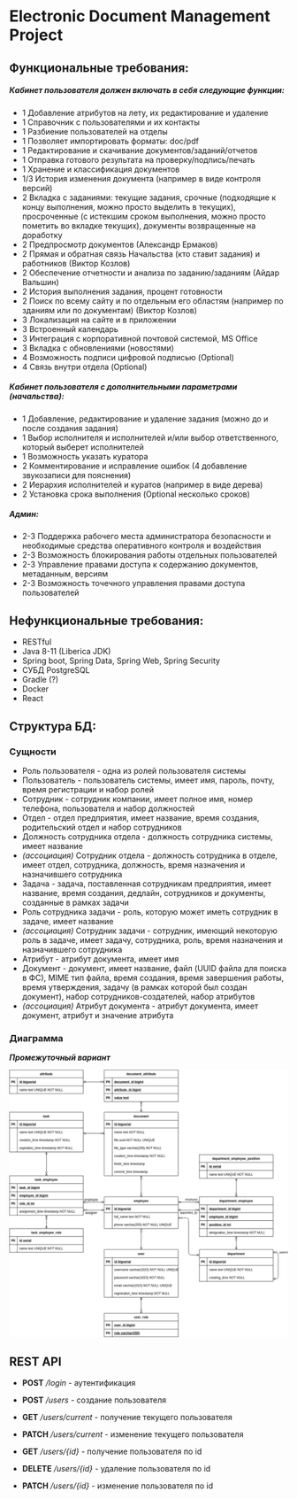 # Electronic Document Management Project

## Функциональные требования:
##### Кабинет пользователя должен включать в себя следующие функции:
* 1 Добавление атрибутов на лету, их редактирование и удаление 
* 1 Справочник с пользователями и их контакты
* 1 Разбиение пользователей на отделы
* 1 Позволяет импортировать форматы: doc/pdf
* 1 Редактирование и скачивание документов/заданий/отчетов
* 1 Отправка готового результата на проверку/подпись/печать
* 1 Хранение и классификация документов
* 1/3 История изменения документа (например в виде контроля версий)
* 2 Вкладка с заданиями: текущие задания, срочные (подходящие к концу выполнения, можно просто выделить в текущих),
 просроченные (с истекшим сроком выполнения, можно просто пометить во вкладке текущих), документы возвращенные на доработку
* 2 Предпросмотр документов (Александр Ермаков)
* 2 Прямая и обратная связь Начальства (кто ставит задания) и работников (Виктор Козлов)
* 2 Обеспечение отчетности и анализа по заданию/заданиям (Айдар Вальшин)
* 2 История выполнения задания, процент готовности 
* 2 Поиск по всему сайту и по отдельным его областям (например по зданиям или по документам) (Виктор Козлов)
* 3 Локализация на сайте и в приложении
* 3 Встроенный календарь
* 3 Интеграция с корпоративной почтовой системой, MS Office
* 3 Вкладка с обновлениями (новостями)
* 4 Возможность подписи цифровой подписью (Optional)
* 4 Связь внутри отдела (Optional)

##### Кабинет пользователя с дополнительными параметрами (начальства):
* 1 Добавление, редактирование и удаление задания (можно до и после создания задания)
* 1 Выбор исполнителя и исполнителей и/или выбор ответственного, который выберет исполнителей
* 1 Возможность указать куратора
* 2 Комментирование и исправление ошибок (4 добавление звукозаписи для пояснения)
* 2 Иерархия исполнителей и куратов (например в виде дерева)
* 2 Установка срока выполнения (Optional несколько сроков)

##### Админ:
* 2-3 Поддержка рабочего места администратора безопасности и необходимые средства оперативного контроля и воздействия
* 2-3 Возможность блокирования работы отдельных пользователей
* 2-3 Управление правами доступа к содержанию документов, метаданным, версиям
* 2-3 Возможность точечного управления правами доступа пользователей

## Нефункциональные требования:
* RESTful
* Java 8-11 (Liberica JDK)
* Spring boot, Spring Data, Spring Web, Spring Security
* СУБД PostgreSQL
* Gradle (?)
* Docker
* React

## Структура БД:

### Сущности

- Роль пользователя - одна из ролей пользователя системы
- Пользователь - пользователь системы, имеет имя, пароль, почту, время регистрации и набор ролей
- Сотрудник - сотрудник компании, имеет полное имя, номер телефона, пользователя и набор должностей
- Отдел - отдел предприятия, имеет название, время создания, родительский отдел и набор сотрудников
- Должность сотрудника отдела - должность сотрудника системы, имеет название
- _(ассоциация)_ Сотрудник отдела - должность сотрудника в отделе, имеет отдел, сотрудника,
должность, время назначения и назначившего сотрудника
- Задача - задача, поставленная сотрудникам предприятия, имеет название, время создания, дедлайн,
сотрудников и документы, созданные в рамках задачи
- Роль сотрудника задачи - роль, которую может иметь сотрудник в задаче, имеет название
- _(ассоциация)_ Сотрудник задачи - сотрудник, имеющий некоторую роль в задаче, имеет задачу,
сотрудника, роль, время назначения и назначившего сотрудника
- Атрибут - атрибут документа, имеет имя
- Документ - документ, имеет название, файл (UUID файла для поиска в ФС), MIME тип файла,
время создания, время завершения работы, время утверждения,
задачу (в рамках которой был создан документ), набор сотрудников-создателей, набор атрибутов
- _(ассоциация)_ Атрибут документа - атрибут документа, имеет документ, атрибут и значение атрибута

### Диаграмма

___Промежуточный вариант___

![ER diagram](EDM-ER.png)

## REST API

- __POST__ _/login_ - аутентификация

- __POST__ _/users_ - создание пользователя
- __GET__ _/users/current_ - получение текущего пользователя
- __PATCH__ _/users/current_ - изменение текущего пользователя
- __GET__ _/users/{id}_ - получение пользователя по id
- __DELETE__ _/users/{id}_ - удаление пользователя по id
- __PATCH__ _/users/{id}_ - изменение пользователя по id
